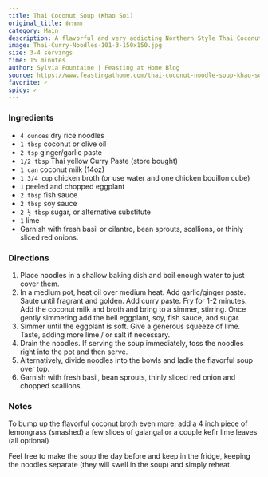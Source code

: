 ```yaml
---
title: Thai Coconut Soup (Khao Soi)
original_title: ข้าวซอย
category: Main
description: A flavorful and very addicting Northern Style Thai Coconut Curry Noodle Soup, called Khao Soi. Easy and fast, and so yummy.
image: Thai-Curry-Noodles-101-3-150x150.jpg
size: 3-4 servings
time: 15 minutes
author: Sylvia Fountaine | Feasting at Home Blog
source: https://www.feastingathome.com/thai-coconut-noodle-soup-khao-soi/
favorite: ✓
spicy: ✓
---
```


### Ingredients

* `4 ounces` dry rice noodles
* `1 tbsp` coconut or olive oil
* `2 tsp` ginger/garlic paste
* `1/2 tbsp` Thai yellow Curry Paste (store bought)
* `1 can` coconut milk (14oz)
* `1 3/4 cup` chicken broth (or use water and one chicken bouillon cube)
* `1` peeled and chopped eggplant
* `2 tbsp` fish sauce
* `2 tbsp` soy sauce
* `2 ½ tbsp` sugar, or alternative substitute
* `1` lime
* Garnish with fresh basil or cilantro, bean sprouts, scallions, or thinly sliced red onions.

### Directions

1. Place noodles in a shallow baking dish and boil enough water to just cover them.
2. In a medium pot, heat oil over medium heat. Add garlic/ginger paste. Saute until fragrant and golden. Add curry paste. Fry for 1-2 minutes. Add the coconut milk and broth and bring to a simmer, stirring. Once gently simmering add the bell eggplant, soy, fish sauce, and sugar.
3. Simmer until the eggplant is soft. Give a generous squeeze of lime. Taste, adding more lime / or salt if necessary.
4. Drain the noodles. If serving the soup immediately, toss the noodles right into the pot and then serve.
5. Alternatively, divide noodles into the bowls and ladle the flavorful soup over top.
6. Garnish with fresh basil, bean sprouts, thinly sliced red onion and chopped scallions.

### Notes

To bump up the flavorful coconut broth even more, add a 4 inch piece of lemongrass (smashed) a few slices of galangal or a couple kefir lime leaves (all optional)

Feel free to make the soup the day before and keep in the fridge, keeping the noodles separate (they will swell in the soup) and simply reheat.